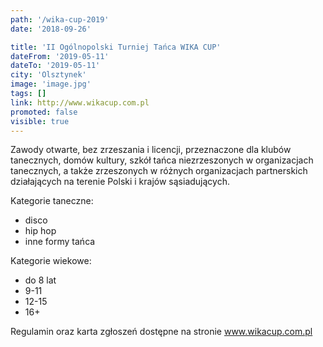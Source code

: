 ```yaml
---
path: '/wika-cup-2019'
date: '2018-09-26'

title: 'II Ogólnopolski Turniej Tańca WIKA CUP'
dateFrom: '2019-05-11'
dateTo: '2019-05-11'
city: 'Olsztynek'
image: 'image.jpg'
tags: []
link: http://www.wikacup.com.pl
promoted: false
visible: true
---
```

Zawody otwarte, bez zrzeszania i licencji, przeznaczone dla klubów
tanecznych, domów kultury, szkół tańca niezrzeszonych 
w organizacjach tanecznych, a także zrzeszonych w różnych
organizacjach partnerskich działających na terenie Polski i krajów sąsiadujących.

Kategorie taneczne:
- disco
- hip hop
- inne formy tańca


Kategorie wiekowe:
- do 8 lat
- 9-11
- 12-15
- 16+

Regulamin oraz karta zgłoszeń dostępne na stronie www.wikacup.com.pl
